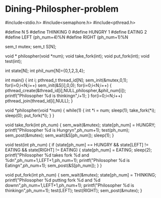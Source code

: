 # Dining-Philospher-problem
#include<stdio.h>
#include<semaphore.h>
#include<pthread.h>
 
#define N 5
#define THINKING 0
#define HUNGRY 1
#define EATING 2
#define LEFT (ph_num+4)%N
#define RIGHT (ph_num+1)%N
 
sem_t mutex;
sem_t S[N];
 
void * philospher(void *num);
void take_fork(int);
void put_fork(int);
void test(int);
 
int state[N];
int phil_num[N]={0,1,2,3,4};
 
int main()
{
    int i;
    pthread_t thread_id[N];
    sem_init(&mutex,0,1);
    for(i=0;i<N;i++)
        sem_init(&S[i],0,0);
    for(i=0;i<N;i++)
    {
        pthread_create(&thread_id[i],NULL,philospher,&phil_num[i]);
        printf("Philosopher %d is thinkingn",i+1);
    }
    for(i=0;i<N;i++)
        pthread_join(thread_id[i],NULL);
}
 
void *philospher(void *num)
{
    while(1)
    {
        int *i = num;
        sleep(1);
        take_fork(*i);
        sleep(0);
        put_fork(*i);
    }
}
 
void take_fork(int ph_num)
{
    sem_wait(&mutex);
    state[ph_num] = HUNGRY;
    printf("Philosopher %d is Hungryn",ph_num+1);
    test(ph_num);
    sem_post(&mutex);
    sem_wait(&S[ph_num]);
    sleep(1);
}
 
void test(int ph_num)
{
    if (state[ph_num] == HUNGRY && state[LEFT] != EATING && state[RIGHT] != EATING)
    {
        state[ph_num] = EATING;
        sleep(2);
        printf("Philosopher %d takes fork %d and %dn",ph_num+1,LEFT+1,ph_num+1);
        printf("Philosopher %d is Eatingn",ph_num+1);
        sem_post(&S[ph_num]);
    }
}
 
void put_fork(int ph_num)
{
    sem_wait(&mutex);
    state[ph_num] = THINKING;
    printf("Philosopher %d putting fork %d and %d downn",ph_num+1,LEFT+1,ph_num+1);
    printf("Philosopher %d is thinkingn",ph_num+1);
    test(LEFT);
    test(RIGHT);
    sem_post(&mutex);
}
